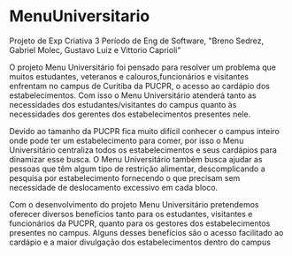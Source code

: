 # MenuUniversitario
Projeto de Exp Criativa 3 Período de Eng de Software, "Breno Sedrez, Gabriel Molec, Gustavo Luiz e Vittorio Caprioli"

O projeto Menu Universitário foi pensado para resolver um problema que muitos estudantes, 
veteranos e calouros,funcionários e visitantes enfrentam no campus de Curitiba da PUCPR,
o acesso ao cardápio dos estabelecimentos. Com isso o Menu Universitário atenderá tanto as 
necessidades dos estudantes/visitantes do campus quanto às necessidades dos gerentes dos 
estabelecimentos presentes nele.

Devido ao tamanho da PUCPR fica muito difícil conhecer o campus inteiro onde pode ter um 
estabelecimento para comer, por isso o Menu Universitário centraliza todos os estabelecimentos e 
seus cardápios para dinamizar esse busca. O Menu Universitário também busca ajudar as pessoas 
que têm algum tipo de restrição alimentar, descomplicando a pesquisa por estabelecimento 
fornecendo o que precisam sem necessidade de deslocamento excessivo em cada bloco. 

Com o desenvolvimento do projeto Menu Universitário pretendemos oferecer diversos benefícios 
tanto para os estudantes, visitantes e funcionários da PUCPR, quanto para os gestores dos 
estabelecimentos presentes no campus. Alguns desses benefícios são o acesso facilitado ao 
cardápio e a maior divulgação dos estabelecimentos dentro do campus
